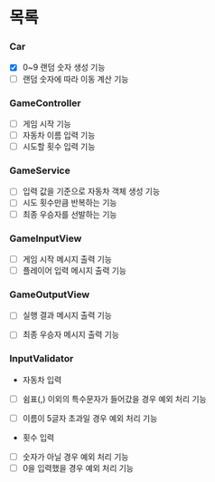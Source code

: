 # 목록

### Car
- [X] 0~9 랜덤 숫자 생성 기능
- [ ] 랜덤 숫자에 따라 이동 계산 기능

### GameController
- [ ] 게임 시작 기능
- [ ] 자동차 이름 입력 기능
- [ ] 시도할 횟수 입력 기능

### GameService
- [ ] 입력 값을 기준으로 자동차 객체 생성 기능
- [ ] 시도 횟수만큼 반복하는 기능
- [ ] 최종 우승자를 선발하는 기능

### GameInputView
- [ ] 게임 시작 메시지 출력 기능
- [ ] 플레이어 입력 메시지 출력 기능

### GameOutputView
- [ ] 실행 결과 메시지 출력 기능
- [ ] 최종 우승자 메시지 출력 기능


### InputValidator
- 자동차 입력
- [ ] 쉼표(,) 이외의 특수문자가 들어갔을 경우 예외 처리 기능
- [ ] 이름이 5글자 초과일 경우 예외 처리 기능


- 횟수 입력
- [ ] 숫자가 아닐 경우 예외 처리 기능
- [ ] 0을 입력했을 경우 예외 처리 기능
